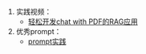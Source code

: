 1. 实践视频：
   - [轻松开发chat with PDF的RAG应用](https://www.bilibili.com/video/BV1GFphe9EvV/?vd_source=e02a9cdd2e29483dd230bd1d46cdb5da)
2. 优秀prompt：
   - [prompt实践](https://github.com/pontusab/cursor.directory)
